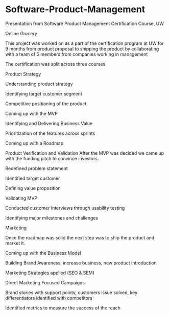 # Software-Product-Management
Presentation from Software Product Management Certification Course, UW


Online Grocery  

This project was worked on as a part of the certification program at UW for 9 months from product proposal to shipping the product by collaborating with a team of 5 members from companies working in management  

The certification was split across three courses  

Product Strategy  

Understanding product strategy 

Identifying target customer segment  

Competitive positioning of the product  

Coming up with the MVP 

Identifying and Delivering Business Value 

Prioritization of the features across sprints 

Coming up with a Roadmap 
 

Product Verification and Validation 
 After the MVP was decided we came up with the funding pitch to convince investors. 

Redefined problem statement 

Identified target customer 

Defining value proposition  

Validating MVP 

Conducted customer interviews through usability testing 

Identifying major milestones and challenges 
 

Marketing  

Once the roadmap was solid the next step was to ship the product and market it. 

Coming up with the Business Model 

Building Brand Awareness, increase business, new product introduction  

Marketing Strategies applied (SEO & SEM) 

Direct Marketing Focused Campaigns  

Brand stories with support points, customers issue solved, key differentiators identified with competitors 

Identified metrics to measure the success of the reach 
